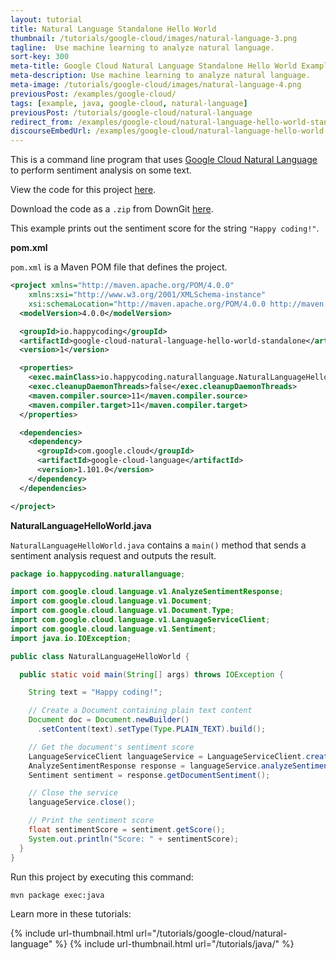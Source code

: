 ```yaml
---
layout: tutorial
title: Natural Language Standalone Hello World
thumbnail: /tutorials/google-cloud/images/natural-language-3.png
tagline:  Use machine learning to analyze natural language.
sort-key: 300
meta-title: Google Cloud Natural Language Standalone Hello World Example
meta-description: Use machine learning to analyze natural language.
meta-image: /tutorials/google-cloud/images/natural-language-4.png
previousPost: /examples/google-cloud/
tags: [example, java, google-cloud, natural-language]
previousPost: /tutorials/google-cloud/natural-language
redirect_from: /examples/google-cloud/natural-language-hello-world-standalone
discourseEmbedUrl: /examples/google-cloud/natural-language-hello-world-standalone
---
```


This is a command line program that uses [Google Cloud Natural Language](/tutorials/google-cloud/natural-language) to perform sentiment analysis on some text.

View the code for this project [here](https://github.com/KevinWorkman/HappyCoding/tree/gh-pages/tutorials/google-cloud/google-cloud-example-projects/natural-language-hello-world-standalone).

Download the code as a `.zip` from DownGit [here](https://downgit.github.io/#/home?url=https://github.com/KevinWorkman/HappyCoding/tree/gh-pages/tutorials/google-cloud/google-cloud-example-projects/natural-language-hello-world-standalone).

This example prints out the sentiment score for the string `"Happy coding!"`.

**pom.xml**

`pom.xml` is a Maven POM file that defines the project.

```xml
<project xmlns="http://maven.apache.org/POM/4.0.0"
    xmlns:xsi="http://www.w3.org/2001/XMLSchema-instance"
    xsi:schemaLocation="http://maven.apache.org/POM/4.0.0 http://maven.apache.org/xsd/maven-4.0.0.xsd">
  <modelVersion>4.0.0</modelVersion>

  <groupId>io.happycoding</groupId>
  <artifactId>google-cloud-natural-language-hello-world-standalone</artifactId>
  <version>1</version>

  <properties>
    <exec.mainClass>io.happycoding.naturallanguage.NaturalLanguageHelloWorld</exec.mainClass>
    <exec.cleanupDaemonThreads>false</exec.cleanupDaemonThreads>
    <maven.compiler.source>11</maven.compiler.source>
    <maven.compiler.target>11</maven.compiler.target>
  </properties>

  <dependencies>
    <dependency>
      <groupId>com.google.cloud</groupId>
      <artifactId>google-cloud-language</artifactId>
      <version>1.101.0</version>
    </dependency>
  </dependencies>

</project>
```

**NaturalLanguageHelloWorld.java**

`NaturalLanguageHelloWorld.java` contains a `main()` method that sends a sentiment analysis request and outputs the result.

```java
package io.happycoding.naturallanguage;

import com.google.cloud.language.v1.AnalyzeSentimentResponse;
import com.google.cloud.language.v1.Document;
import com.google.cloud.language.v1.Document.Type;
import com.google.cloud.language.v1.LanguageServiceClient;
import com.google.cloud.language.v1.Sentiment;
import java.io.IOException;

public class NaturalLanguageHelloWorld {

  public static void main(String[] args) throws IOException {

    String text = "Happy coding!";

    // Create a Document containing plain text content
    Document doc = Document.newBuilder()
      .setContent(text).setType(Type.PLAIN_TEXT).build();

    // Get the document's sentiment score
    LanguageServiceClient languageService = LanguageServiceClient.create();
    AnalyzeSentimentResponse response = languageService.analyzeSentiment(doc);
    Sentiment sentiment = response.getDocumentSentiment();

    // Close the service
    languageService.close();

    // Print the sentiment score
    float sentimentScore = sentiment.getScore();
    System.out.println("Score: " + sentimentScore);
  }
}
```

Run this project by executing this command:

```
mvn package exec:java
```

Learn more in these tutorials:

{% include url-thumbnail.html url="/tutorials/google-cloud/natural-language" %}
{% include url-thumbnail.html url="/tutorials/java/" %}
